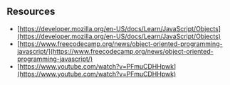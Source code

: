 ## Resources

- [https://developer.mozilla.org/en-US/docs/Learn/JavaScript/Objects](https://developer.mozilla.org/en-US/docs/Learn/JavaScript/Objects)
- [https://www.freecodecamp.org/news/object-oriented-programming-javascript/](https://www.freecodecamp.org/news/object-oriented-programming-javascript/)
- [https://www.youtube.com/watch?v=PFmuCDHHpwk](https://www.youtube.com/watch?v=PFmuCDHHpwk)

